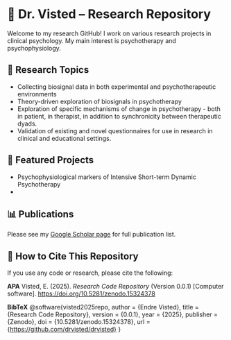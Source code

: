 # 🧠 Dr. Visted – Research Repository

Welcome to my research GitHub! I work on various research projects in clinical psychology. My main interest is psychotherapy and psychophysiology.

## 🔬 Research Topics
- Collecting biosignal data in both experimental and psychotherapeutic environments
- Theory-driven exploration of biosignals in psychotherapy
- Exploration of specific mechanisms of change in psychotherapy - both in patient, in therapist, in addition to synchronicity between therapeutic dyads.
- Validation of existing and novel questionnaires for use in research in clinical and educational settings.
  
## 📂 Featured Projects
- Psychophysiological markers of Intensive Short-term Dynamic Psychotherapy
- 

## 📊 Publications
Please see my [Google Scholar page](https://scholar.google.com/citations?user=0bRBOf0AAAAJ&hl=en) for full publication list.

## 📌 How to Cite This Repository
If you use any code or research, please cite the following:

**APA**
Visted, E. (2025). *Research Code Repository* (Version 0.0.1) [Computer software]. https://doi.org/10.5281/zenodo.15324378

**BibTeX**
@software{visted2025repo,
  author       = {Endre Visted},
  title        = {Research Code Repository},
  version      = {0.0.1},
  year         = {2025},
  publisher    = {Zenodo},
  doi          = {10.5281/zenodo.15324378},
  url          = {https://github.com/drvisted/drvisted}
}
